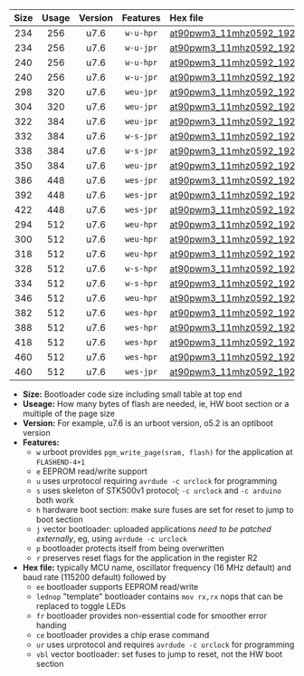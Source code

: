 |Size|Usage|Version|Features|Hex file|
|:-:|:-:|:-:|:-:|:--|
|234|256|u7.6|`w-u-hpr`|[at90pwm3_11mhz0592_19200bps_ur.hex](https://raw.githubusercontent.com/stefanrueger/urboot/main/at90pwm3_11mhz0592_19200bps_ur.hex)|
|234|256|u7.6|`w-u-jpr`|[at90pwm3_11mhz0592_19200bps_ur_vbl.hex](https://raw.githubusercontent.com/stefanrueger/urboot/main/at90pwm3_11mhz0592_19200bps_ur_vbl.hex)|
|240|256|u7.6|`w-u-hpr`|[at90pwm3_11mhz0592_19200bps_lednop_ur.hex](https://raw.githubusercontent.com/stefanrueger/urboot/main/at90pwm3_11mhz0592_19200bps_lednop_ur.hex)|
|240|256|u7.6|`w-u-jpr`|[at90pwm3_11mhz0592_19200bps_lednop_ur_vbl.hex](https://raw.githubusercontent.com/stefanrueger/urboot/main/at90pwm3_11mhz0592_19200bps_lednop_ur_vbl.hex)|
|298|320|u7.6|`weu-jpr`|[at90pwm3_11mhz0592_19200bps_ee_ur_vbl.hex](https://raw.githubusercontent.com/stefanrueger/urboot/main/at90pwm3_11mhz0592_19200bps_ee_ur_vbl.hex)|
|304|320|u7.6|`weu-jpr`|[at90pwm3_11mhz0592_19200bps_ee_lednop_ur_vbl.hex](https://raw.githubusercontent.com/stefanrueger/urboot/main/at90pwm3_11mhz0592_19200bps_ee_lednop_ur_vbl.hex)|
|322|384|u7.6|`weu-jpr`|[at90pwm3_11mhz0592_19200bps_ee_lednop_fr_ur_vbl.hex](https://raw.githubusercontent.com/stefanrueger/urboot/main/at90pwm3_11mhz0592_19200bps_ee_lednop_fr_ur_vbl.hex)|
|332|384|u7.6|`w-s-jpr`|[at90pwm3_11mhz0592_19200bps_vbl.hex](https://raw.githubusercontent.com/stefanrueger/urboot/main/at90pwm3_11mhz0592_19200bps_vbl.hex)|
|338|384|u7.6|`w-s-jpr`|[at90pwm3_11mhz0592_19200bps_lednop_vbl.hex](https://raw.githubusercontent.com/stefanrueger/urboot/main/at90pwm3_11mhz0592_19200bps_lednop_vbl.hex)|
|350|384|u7.6|`weu-jpr`|[at90pwm3_11mhz0592_19200bps_ee_lednop_fr_ce_ur_vbl.hex](https://raw.githubusercontent.com/stefanrueger/urboot/main/at90pwm3_11mhz0592_19200bps_ee_lednop_fr_ce_ur_vbl.hex)|
|386|448|u7.6|`wes-jpr`|[at90pwm3_11mhz0592_19200bps_ee_vbl.hex](https://raw.githubusercontent.com/stefanrueger/urboot/main/at90pwm3_11mhz0592_19200bps_ee_vbl.hex)|
|392|448|u7.6|`wes-jpr`|[at90pwm3_11mhz0592_19200bps_ee_lednop_vbl.hex](https://raw.githubusercontent.com/stefanrueger/urboot/main/at90pwm3_11mhz0592_19200bps_ee_lednop_vbl.hex)|
|422|448|u7.6|`wes-jpr`|[at90pwm3_11mhz0592_19200bps_ee_lednop_fr_vbl.hex](https://raw.githubusercontent.com/stefanrueger/urboot/main/at90pwm3_11mhz0592_19200bps_ee_lednop_fr_vbl.hex)|
|294|512|u7.6|`weu-hpr`|[at90pwm3_11mhz0592_19200bps_ee_ur.hex](https://raw.githubusercontent.com/stefanrueger/urboot/main/at90pwm3_11mhz0592_19200bps_ee_ur.hex)|
|300|512|u7.6|`weu-hpr`|[at90pwm3_11mhz0592_19200bps_ee_lednop_ur.hex](https://raw.githubusercontent.com/stefanrueger/urboot/main/at90pwm3_11mhz0592_19200bps_ee_lednop_ur.hex)|
|318|512|u7.6|`weu-hpr`|[at90pwm3_11mhz0592_19200bps_ee_lednop_fr_ur.hex](https://raw.githubusercontent.com/stefanrueger/urboot/main/at90pwm3_11mhz0592_19200bps_ee_lednop_fr_ur.hex)|
|328|512|u7.6|`w-s-hpr`|[at90pwm3_11mhz0592_19200bps.hex](https://raw.githubusercontent.com/stefanrueger/urboot/main/at90pwm3_11mhz0592_19200bps.hex)|
|334|512|u7.6|`w-s-hpr`|[at90pwm3_11mhz0592_19200bps_lednop.hex](https://raw.githubusercontent.com/stefanrueger/urboot/main/at90pwm3_11mhz0592_19200bps_lednop.hex)|
|346|512|u7.6|`weu-hpr`|[at90pwm3_11mhz0592_19200bps_ee_lednop_fr_ce_ur.hex](https://raw.githubusercontent.com/stefanrueger/urboot/main/at90pwm3_11mhz0592_19200bps_ee_lednop_fr_ce_ur.hex)|
|382|512|u7.6|`wes-hpr`|[at90pwm3_11mhz0592_19200bps_ee.hex](https://raw.githubusercontent.com/stefanrueger/urboot/main/at90pwm3_11mhz0592_19200bps_ee.hex)|
|388|512|u7.6|`wes-hpr`|[at90pwm3_11mhz0592_19200bps_ee_lednop.hex](https://raw.githubusercontent.com/stefanrueger/urboot/main/at90pwm3_11mhz0592_19200bps_ee_lednop.hex)|
|418|512|u7.6|`wes-hpr`|[at90pwm3_11mhz0592_19200bps_ee_lednop_fr.hex](https://raw.githubusercontent.com/stefanrueger/urboot/main/at90pwm3_11mhz0592_19200bps_ee_lednop_fr.hex)|
|460|512|u7.6|`wes-hpr`|[at90pwm3_11mhz0592_19200bps_ee_lednop_fr_ce.hex](https://raw.githubusercontent.com/stefanrueger/urboot/main/at90pwm3_11mhz0592_19200bps_ee_lednop_fr_ce.hex)|
|460|512|u7.6|`wes-jpr`|[at90pwm3_11mhz0592_19200bps_ee_lednop_fr_ce_vbl.hex](https://raw.githubusercontent.com/stefanrueger/urboot/main/at90pwm3_11mhz0592_19200bps_ee_lednop_fr_ce_vbl.hex)|

- **Size:** Bootloader code size including small table at top end
- **Useage:** How many bytes of flash are needed, ie, HW boot section or a multiple of the page size
- **Version:** For example, u7.6 is an urboot version, o5.2 is an optiboot version
- **Features:**
  + `w` urboot provides `pgm_write_page(sram, flash)` for the application at `FLASHEND-4+1`
  + `e` EEPROM read/write support
  + `u` uses urprotocol requiring `avrdude -c urclock` for programming
  + `s` uses skeleton of STK500v1 protocol; `-c urclock` and `-c arduino` both work
  + `h` hardware boot section: make sure fuses are set for reset to jump to boot section
  + `j` vector bootloader: uploaded applications *need to be patched externally*, eg, using `avrdude -c urclock`
  + `p` bootloader protects itself from being overwritten
  + `r` preserves reset flags for the application in the register R2
- **Hex file:** typically MCU name, oscillator frequency (16 MHz default) and baud rate (115200 default) followed by
  + `ee` bootloader supports EEPROM read/write
  + `lednop` "template" bootloader contains `mov rx,rx` nops that can be replaced to toggle LEDs
  + `fr` bootloader provides non-essential code for smoother error handing
  + `ce` bootloader provides a chip erase command
  + `ur` uses urprotocol and requires `avrdude -c urclock` for programming
  + `vbl` vector bootloader: set fuses to jump to reset, not the HW boot section
